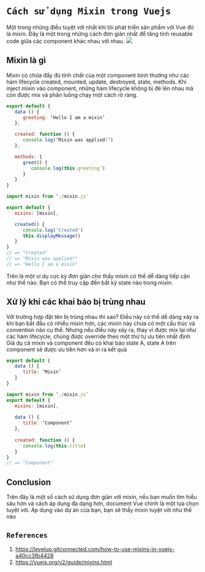 # `Cách sử dụng Mixin trong Vuejs`
Một trong những điều tuyệt với nhất khi tôi phát triển sản phẩm với Vue đó là mixin. Đây là một trong những cách đơn giản nhất để tăng tính reusable code giữa các component khác nhau với nhau.
![](https://images.viblo.asia/795bfb90-7527-4104-a27c-5fff266561ca.jpg)
## Mixin là gì
Mixin có chứa đầy đủ tính chất của một component bình thường như các hàm lifecycle created, mounted, update, destroyed, state, methods. Khi inject mixin vào component, những hàm lifecycle không bị đè lên nhau mà còn được mix và phân luồng chạy một cách rõ ràng. 
```js
export default {
   data () {
      greeting: ‘Hello I am a mixin’
   },

   created: function () {
      console.log(‘Mixin was applied!’)
   },

   methods: {
      greet() {
         console.log(this.greeting’)
      }
   }
}
```

```js
import mixin from ‘./mixin.js’

export default {
   mixins: [mixin],

   created() {
      console.log('Created')
      this.displayMessage()
   }
}
// => "Created"
// => "Mixin was applied!"
// => "Hello I am a mixin"
```

Trên là một ví dụ cực kỳ đơn giản cho thấy mixin có thể dễ dàng tiếp cận như thế nào. Bạn có thể truy cập đến bất kỳ state nào trong mixin.
## Xử lý khi các khai báo bị trùng nhau
Với trường hợp đặt tên bị trùng nhau thì sao?
Điều này có thể dễ dàng xảy ra khi bạn bắt đầu có nhiều mixin hơn, các mixin này chưa có một cấu trúc và convention nào cụ thể. Nhưng nếu điều này xảy ra, thay vì được mix lại như các hàm lifecycle, chúng được override theo một thứ tự ưu tiên nhất định
Giả dụ cả mixin và component đều có khai báo state A, state A trên component sẽ được ưu tiên hơn và in ra kết quả
```js
export default {
   data () {
      title: ‘Mixin’
   }
}
```
```js
import mixin from ‘./mixin.js’
export default {
   mixins: [mixin],
   
   data () {
      title: ‘Component’
   },
   
   created: function () {
      console.log(this.title)
   }
}
// => "Component"
```
## Conclusion
Trên đây là một số cách sử dụng đơn giản với mixin, nếu bạn muốn tìm hiểu sâu hơn và cách áp dụng đa dạng hơn, document Vue chính là một lựa chọn tuyệt vời. Áp dụng vào dự án của bạn, bạn sẽ thấy mixin tuyệt vời như thế nào
## `References`
1. https://levelup.gitconnected.com/how-to-use-mixins-in-vuejs-a40cc3fb4428
1. https://vuejs.org/v2/guide/mixins.html